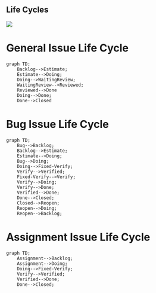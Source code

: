 ## Life Cycles

<img src="http://yuml.me/diagram/scruffy/class/[Account]++owner-0..*>[Repository]"/>

# General Issue Life Cycle

```mermaid
graph TD;
    Backlog-->Estimate;
    Estimate-->Doing;
    Doing-->WaitingReview;
    WaitingReview-->Reviewed;
    Reviewed-->Done
    Doing-->Done;
    Done-->Closed
```

# Bug Issue Life Cycle

```mermaid
graph TD;
    Bug-->Backlog;
    Backlog-->Estimate;
    Estimate-->Doing;
    Bug-->Doing;
    Doing-->Fixed-Verify;
    Verify-->Verified;
    Fixed-Verify-->Verify;
    Verify-->Doing;
    Verify-->Done;
    Verified-->Done;
    Done-->Closed;
    Closed-->Reopen;
    Reopen-->Doing;
    Reopen-->Backlog;
```

# Assignment Issue Life Cycle

```mermaid
graph TD;
    Assignment-->Backlog;
    Assignment-->Doing;
    Doing-->Fixed-Verify;
    Verify-->Verified;
    Verified-->Done;
    Done-->Closed;
```
